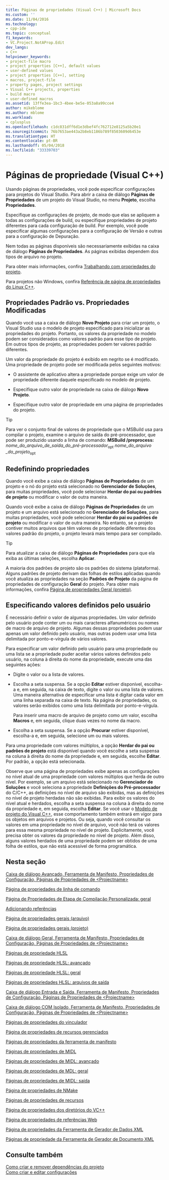 ```yaml
---
title: Páginas de propriedades (Visual C++) | Microsoft Docs
ms.custom: ''
ms.date: 11/04/2016
ms.technology:
- cpp-ide
ms.topic: conceptual
f1_keywords:
- VC.Project.NotAProp.Edit
dev_langs:
- C++
helpviewer_keywords:
- project-file macro
- project properties [C++], default values
- user-defined values
- project properties [C++], setting
- macros, project-file
- property pages, project settings
- Visual C++ projects, properties
- build macro
- user-defined macros
ms.assetid: 13ffe3ea-1bc3-4bee-be5e-053a8a99cce4
author: mikeblome
ms.author: mblome
ms.workload:
- cplusplus
ms.openlocfilehash: c1dc831dff6d1e3dbef4fc762712e8125a5b20e1
ms.sourcegitcommit: 76b7653ae443a2b8eb1186b789f8503609d6453e
ms.translationtype: HT
ms.contentlocale: pt-BR
ms.lasthandoff: 05/04/2018
ms.locfileid: "33339703"
---
```

# <a name="property-pages-visual-c"></a>Páginas de propriedade (Visual C++)

Usando páginas de propriedades, você pode especificar configurações para projetos do Visual Studio. Para abrir a caixa de diálogo **Páginas de Propriedades** de um projeto do Visual Studio, no menu **Projeto**, escolha **Propriedades**.

Especifique as configurações de projeto, de modo que elas se apliquem a todas as configurações de build, ou especifique propriedades de projeto diferentes para cada configuração de build. Por exemplo, você pode especificar algumas configurações para a configuração de Versão e outras para a configuração de Depuração.

Nem todas as páginas disponíveis são necessariamente exibidas na caixa de diálogo **Páginas de Propriedades**. As páginas exibidas dependem dos tipos de arquivo no projeto.

Para obter mais informações, confira [Trabalhando com propriedades do projeto](../ide/working-with-project-properties.md).

Para projetos não Windows, confira [Referência de página de propriedades do Linux C++](../linux/prop-pages-linux.md)<!-- or [C++ Cross Platform Property Page Reference](../linux/prop-pages-linux.md)-->.

## <a name="default-properties-vs-modified-properties"></a>Propriedades Padrão vs. Propriedades Modificadas

Quando você usa a caixa de diálogo **Novo Projeto** para criar um projeto, o Visual Studio usa o modelo de projeto especificado para inicializar as propriedades do projeto. Portanto, os valores da propriedade no modelo podem ser considerados como valores padrão para esse tipo de projeto. Em outros tipos de projeto, as propriedades podem ter valores padrão diferentes.

Um valor da propriedade do projeto é exibido em negrito se é modificado. Uma propriedade de projeto pode ser modificada pelos seguintes motivos:

- O assistente de aplicativo altera a propriedade porque exige um valor de propriedade diferente daquele especificado no modelo de projeto.

- Especifique outro valor de propriedade na caixa de diálogo **Novo Projeto**.

- Especifique outro valor de propriedade em uma página de propriedades do projeto.

> [!TIP]
> Para ver o conjunto final de valores de propriedade que o MSBuild usa para compilar o projeto, examine o arquivo de saída do pré-processador, que pode ser produzido usando a linha de comando: **MSBuild /preprocess:** *nome_do_arquivo_de_saída_do_pré-processador*<sub>opt</sub> *nome_do_arquivo _do_projeto*<sub>opt</sub>

## <a name="resetting-properties"></a>Redefinindo propriedades

Quando você exibe a caixa de diálogo **Páginas de Propriedades** de um projeto e o nó do projeto está selecionado no **Gerenciador de Soluções**, para muitas propriedades, você pode selecionar **Herdar do pai ou padrões de projeto** ou modificar o valor de outra maneira.

Quando você exibe a caixa de diálogo **Páginas de Propriedades** de um projeto e um arquivo está selecionado no **Gerenciador de Soluções**, para muitas propriedades, você pode selecionar **Herdar do pai ou padrões de projeto** ou modificar o valor de outra maneira. No entanto, se o projeto contiver muitos arquivos que têm valores de propriedade diferentes dos valores padrão do projeto, o projeto levará mais tempo para ser compilado.

> [!TIP]
> Para atualizar a caixa de diálogo **Páginas de Propriedades** para que ela exiba as últimas seleções, escolha **Aplicar**.

A maioria dos padrões de projeto são os padrões do sistema (plataforma). Alguns padrões de projeto derivam das folhas de estilos aplicadas quando você atualiza as propriedades na seção **Padrões de Projeto** da página de propriedades de configuração **Geral** do projeto. Para obter mais informações, confira [Página de propriedades Geral (projeto)](../ide/general-property-page-project.md).

## <a name="specifying-user-defined-values"></a>Especificando valores definidos pelo usuário

É necessário definir o valor de algumas propriedades. Um valor definido pelo usuário pode conter um ou mais caracteres alfanuméricos ou nomes de macro de arquivo de projeto. Algumas dessas propriedades podem usar apenas um valor definido pelo usuário, mas outras podem usar uma lista delimitada por ponto-e-vírgula de vários valores.

Para especificar um valor definido pelo usuário para uma propriedade ou uma lista se a propriedade puder aceitar vários valores definidos pelo usuário, na coluna à direita do nome da propriedade, execute uma das seguintes ações:

- Digite o valor ou a lista de valores.

- Escolha a seta suspensa. Se a opção **Editar** estiver disponível, escolha-a e, em seguida, na caixa de texto, digite o valor ou uma lista de valores. Uma maneira alternativa de especificar uma lista é digitar cada valor em uma linha separada na caixa de texto. Na página de propriedades, os valores serão exibidos como uma lista delimitada por ponto-e-vírgula.

   Para inserir uma macro de arquivo de projeto como um valor, escolha **Macros** e, em seguida, clique duas vezes no nome da macro.

- Escolha a seta suspensa. Se a opção **Procurar** estiver disponível, escolha-a e, em seguida, selecione um ou mais valores.

Para uma propriedade com valores múltiplos, a opção **Herdar do pai ou padrões de projeto** está disponível quando você escolhe a seta suspensa na coluna à direita do nome da propriedade e, em seguida, escolhe **Editar**. Por padrão, a opção está selecionada.

Observe que uma página de propriedades exibe apenas as configurações no nível atual de uma propriedade com valores múltiplos que herda de outro nível. Por exemplo, se um arquivo está selecionado no **Gerenciador de Soluções** e você seleciona a propriedade **Definições do Pré-processador** do C/C++, as definições no nível de arquivo são exibidas, mas as definições no nível de projeto herdadas não são exibidas. Para exibir os valores do nível atual e herdados, escolha a seta suspensa na coluna à direita do nome da propriedade e, em seguida, escolha **Editar**. Se você usar o [Modelo de projeto do Visual C++](https://docs.microsoft.com/dotnet/api/microsoft.visualstudio.vcprojectengine), esse comportamento também entrará em vigor para os objetos em arquivos e projetos. Ou seja, quando você consultar os valores em uma propriedade no nível de arquivo, você não terá os valores para essa mesma propriedade no nível de projeto. Explicitamente, você precisa obter os valores da propriedade no nível de projeto. Além disso, alguns valores herdados de uma propriedade podem ser obtidos de uma folha de estilos, que não está acessível de forma programática.

## <a name="in-this-section"></a>Nesta seção

[Caixa de diálogo Avançado, Ferramenta de Manifesto, Propriedades de Configuração, Páginas de Propriedades de \<Projectname>](../ide/advanced-manifest-tool.md)

[Página de propriedades de linha de comando](../ide/command-line-property-pages.md)

[Página de Propriedades de Etapa de Compilação Personalizada: geral](../ide/custom-build-step-property-page-general.md)

[Adicionando referências](../ide/adding-references-in-visual-cpp-projects.md)

[Página de propriedades gerais (arquivo)](../ide/general-property-page-file.md)

[Página de propriedades gerais (projeto)](../ide/general-property-page-project.md)

[Caixa de diálogo Geral, Ferramenta de Manifesto, Propriedades de Configuração, Páginas de Propriedades de \<Projectname>](../ide/general-manifest-tool-configuration-properties.md)

[Páginas de propriedade HLSL](../ide/hlsl-property-pages.md)

[Páginas de propriedade HLSL: avançado](../ide/hlsl-property-pages-advanced.md)

[Páginas de propriedade HLSL: geral](../ide/hlsl-property-pages-general.md)

[Páginas de propriedades HLSL: arquivos de saída](../ide/hlsl-property-pages-output-files.md)

[Caixa de diálogo Entrada e Saída, Ferramenta de Manifesto, Propriedades de Configuração, Páginas de Propriedades de \<Projectname>](../ide/input-and-output-manifest-tool.md)

[Caixa de diálogo COM Isolado, Ferramenta de Manifesto, Propriedades de Configuração, Páginas de Propriedades de \<Projectname>](../ide/isolated-com-manifest-tool.md)

[Páginas de propriedades do vinculador](../ide/linker-property-pages.md)

[Página de propriedades de recursos gerenciados](../ide/managed-resources-property-page.md)

[Páginas de propriedades da ferramenta de manifesto](../ide/manifest-tool-property-pages.md)

[Páginas de propriedades de MIDL](../ide/midl-property-pages.md)

[Páginas de propriedades de MIDL: avançado](../ide/midl-property-pages-advanced.md)

[Páginas de propriedades de MDL: geral](../ide/midl-property-pages-general.md)

[Páginas de propriedades de MIDL: saída](../ide/midl-property-pages-output.md)

[Página de propriedades de NMake](../ide/nmake-property-page.md)

[Páginas de propriedades de recursos](../ide/resources-property-pages.md)

[Página de propriedades dos diretórios do VC++](../ide/vcpp-directories-property-page.md)

[Página de propriedades de referências Web](../ide/web-references-property-page.md)

[Página de propriedades da Ferramenta de Gerador de Dados XML](../ide/xml-data-generator-tool-property-page.md)

[Páginas de propriedade da Ferramenta de Gerador de Documento XML](../ide/xml-document-generator-tool-property-pages.md)

## <a name="see-also"></a>Consulte também

[Como criar e remover dependências do projeto](/visualstudio/ide/how-to-create-and-remove-project-dependencies)  
[Como criar e editar configurações](/visualstudio/ide/how-to-create-and-edit-configurations)  
